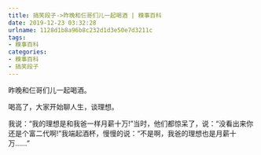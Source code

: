 ```yaml
---
title: 搞笑段子->昨晚和仨哥们儿一起喝酒 | 糗事百科
date: 2019-12-23 03:32:28
urlname: 1128d1b8a96b8c232d1d3e50e7d3211c
tags: 
- 糗事百科
categories:
- 糗事百科
- 搞笑段子
---
```

昨晚和仨哥们儿一起喝酒。

喝高了，大家开始聊人生，谈理想。

我说：“我的理想是和我爸一样月薪十万!”当时，他们都惊呆了，说：“没看出来你还是个富二代啊!”我端起酒杯，慢慢的说：“不是啊，我爸的理想也是月薪十万……”


